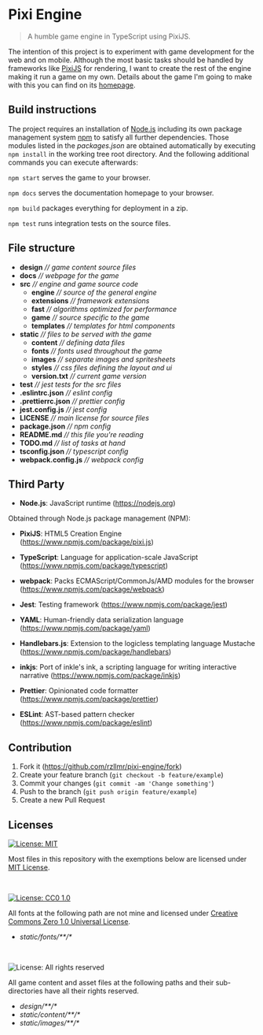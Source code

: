 # Pixi Engine
> A humble game engine in TypeScript using PixiJS.

The intention of this project is to experiment with game development for the web and on mobile. Although the most basic tasks should be handled by frameworks like [PixiJS](https://pixijs.com/) for rendering, I want to create the rest of the engine making it run a game on my own. Details about the game I'm going to make with this you can find on its [homepage](https://rzllmr.github.io/pixi-engine/).

## Build instructions

The project requires an installation of [Node.js](https://nodejs.org) including its own package management system [npm](https://www.npmjs.com/) to satisfy all further dependencies. Those modules listed in the _packages.json_ are obtained automatically by executing `npm install` in the working tree root directory. And the following additional commands you can execute afterwards:

`npm start` serves the game to your browser.

`npm docs` serves the documentation homepage to your browser.

`npm build` packages everything for deployment in a zip.

`npm test` runs integration tests on the source files.

## File structure

* __design__ _// game content source files_
* __docs__ _// webpage for the game_
* __src__ _// engine and game source code_
  * __engine__ _// source of the general engine_
  * __extensions__ _// framework extensions_
  * __fast__ _// algorithms optimized for performance_
  * __game__ _// source specific to the game_
  * __templates__ _// templates for html components_
* __static__ _// files to be served with the game_
  * __content__ _// defining data files_
  * __fonts__ _// fonts used throughout the game_
  * __images__ _// separate images and spritesheets_
  * __styles__ _// css files defining the layout and ui_
  * __version.txt__ _// current game version_
* __test__ _// jest tests for the src files_
* __.eslintrc.json__ _// eslint config_
* __.prettierrc.json__ _// prettier config_
* __jest.config.js__ _// jest config_
* __LICENSE__ _// main license for source files_
* __package.json__ _// npm config_
* __README.md__ _// this file you're reading_
* __TODO.md__ _// list of tasks at hand_
* __tsconfig.json__ _// typescript config_
* __webpack.config.js__ _// webpack config_

## Third Party

* __Node.js__: JavaScript runtime (https://nodejs.org)

Obtained through Node.js package management (NPM):

* __PixiJS__: HTML5 Creation Engine (https://www.npmjs.com/package/pixi.js)

* __TypeScript__: Language for application-scale JavaScript (https://www.npmjs.com/package/typescript)

* __webpack__: Packs ECMAScript/CommonJs/AMD modules for the browser (https://www.npmjs.com/package/webpack)

* __Jest__: Testing framework (https://www.npmjs.com/package/jest)

* __YAML__: Human-friendly data serialization
  language (https://www.npmjs.com/package/yaml)

* __Handlebars.js__: Extension to the logicless templating language Mustache (https://www.npmjs.com/package/handlebars)

* __inkjs__: Port of inkle's ink, a scripting language for writing interactive narrative (https://www.npmjs.com/package/inkjs)

* __Prettier__: Opinionated code formatter (https://www.npmjs.com/package/prettier)

* __ESLint__: AST-based pattern checker (https://www.npmjs.com/package/eslint)


## Contribution

1. Fork it (<https://github.com/rzllmr/pixi-engine/fork>)
2. Create your feature branch (`git checkout -b feature/example`)
3. Commit your changes (`git commit -am 'Change something'`)
4. Push to the branch (`git push origin feature/example`)
5. Create a new Pull Request

## Licenses

[![License: MIT][mit-license-badge]][mit-license]

Most files in this repository with the exemptions below are licensed under [MIT License](https://github.com/rzllmr/pixi-engine/blob/main/LICENSE).

<br>

[![License: CC0 1.0][cc0-license-badge]][cc0-license]

All fonts at the following path are not mine and licensed under [Creative Commons Zero 1.0 Universal License](https://creativecommons.org/publicdomain/zero/1.0/).
* *static/fonts/\*\*/\**

<br>

![License: All rights reserved][rights-reserved-license-badge]

All game content and asset files at the following paths and their sub-directories have all their rights reserved.
* *design/\*\*/\**
* *static/content/\*\*/\**
* *static/images/\*\*/\**

[mit-license]: LICENSE
[mit-license-badge]: https://img.shields.io/badge/License-MIT-yellow.svg

[cc0-license]: https://creativecommons.org/publicdomain/zero/1.0/
[cc0-license-badge]: https://img.shields.io/badge/License-CC0_1.0-lightgrey.svg

[rights-reserved-license-badge]: https://img.shields.io/badge/License-All_rights_reserved-red.svg
